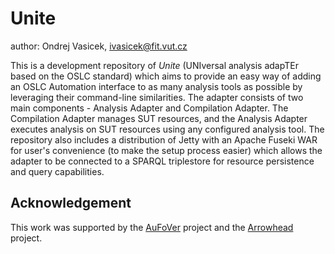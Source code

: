 # Unite

author: Ondrej Vasicek, ivasicek@fit.vut.cz

This is a development repository of *Unite* (UNIversal analysis adapTEr based on the OSLC standard) which aims to provide an easy way of adding an OSLC Automation interface to as many analysis tools as possible by leveraging their command-line similarities. The adapter consists of two main components - Analysis Adapter and Compilation Adapter. The Compilation Adapter manages SUT resources, and the Analysis Adapter executes analysis on SUT resources using any configured analysis tool. The repository also includes a distribution of Jetty with an Apache Fuseki WAR for user's convenience (to make the setup process easier) which allows the adapter to be connected to a SPARQL triplestore for resource persistence and query capabilities.

## Acknowledgement
This work was supported by the [AuFoVer](https://www.vutbr.cz/en/rad/projects/detail/29833) project and the [Arrowhead](https://www.fit.vut.cz/research/project/1299/.en) project.